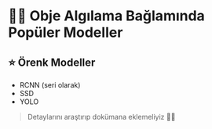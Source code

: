 # 🕵️‍♀️ Obje Algılama Bağlamında Popüler Modeller
## ⭐ Örenk Modeller
- RCNN (seri olarak)
- SSD
- YOLO

> Detaylarını araştırıp dokümana eklemeliyiz 👷‍♂️